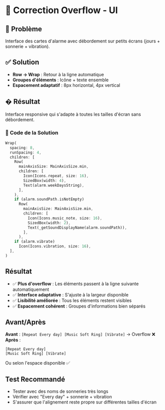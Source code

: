 # 🔧 Correction Overflow - UI

## 🎯 Problème
Interface des cartes d'alarme avec débordement sur petits écrans (jours + sonnerie + vibration).

## ✅ Solution
- **Row → Wrap** : Retour à la ligne automatique
- **Groupes d'éléments** : Icône + texte ensemble
- **Espacement adaptatif** : 8px horizontal, 4px vertical

## � Résultat
Interface responsive qui s'adapte à toutes les tailles d'écran sans débordement.

### 🎯 **Code de la Solution**
```dart
Wrap(
  spacing: 8,
  runSpacing: 4,
  children: [
    Row(
      mainAxisSize: MainAxisSize.min,
      children: [
        Icon(Icons.repeat, size: 16),
        SizedBox(width: 4),
        Text(alarm.weekDaysString),
      ],
    ),
    if (alarm.soundPath.isNotEmpty)
      Row(
        mainAxisSize: MainAxisSize.min,
        children: [
          Icon(Icons.music_note, size: 16),
          SizedBox(width: 2),
          Text(_getSoundDisplayName(alarm.soundPath)),
        ],
      ),
    if (alarm.vibrate)
      Icon(Icons.vibration, size: 16),
  ],
)
```

## Résultat
- ✅ **Plus d'overflow** : Les éléments passent à la ligne suivante automatiquement
- ✅ **Interface adaptative** : S'ajuste à la largeur disponible
- ✅ **Lisibilité améliorée** : Tous les éléments restent visibles
- ✅ **Espacement cohérent** : Groupes d'informations bien séparés

## Avant/Après
**Avant** : `[Repeat Every day] [Music Soft Ring] [Vibrate]` → Overflow ❌  
**Après** : 
```
[Repeat Every day]
[Music Soft Ring] [Vibrate]
```
Ou selon l'espace disponible ✅

## Test Recommandé
- Tester avec des noms de sonneries très longs
- Vérifier avec "Every day" + sonnerie + vibration
- S'assurer que l'alignement reste propre sur différentes tailles d'écran
